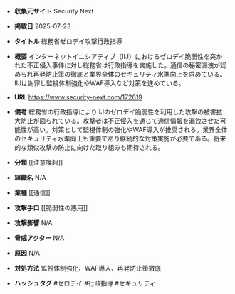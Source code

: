 - **収集元サイト**
Security Next

- **掲載日**
2025-07-23

- **タイトル**
総務省ゼロデイ攻撃行政指導

- **概要**
インターネットイニシアティブ（IIJ）におけるゼロデイ脆弱性を突かれた不正侵入事件に対し総務省は行政指導を実施した。通信の秘密漏洩が認められ再発防止策の徹底と業界全体のセキュリティ水準向上を求めている。IIJは謝罪し監視体制強化やWAF導入など対策を進めている。

- **URL**
https://www.security-next.com/172619

- **備考**
総務省の行政指導によりIIJのゼロデイ脆弱性を利用した攻撃の被害拡大防止が図られている。攻撃者は不正侵入を通じて通信情報を漏洩させた可能性が高い。対策として監視体制の強化やWAF導入が推奨される。業界全体のセキュリティ水準向上も重要であり継続的な対策実施が必要である。将来的な類似攻撃の防止に向けた取り組みも期待される。

- **分類**
[[注意喚起]]

- **組織名**
N/A

- **業種**
[[通信]]

- **攻撃手口**
[[脆弱性の悪用]]

- **攻撃影響**
N/A

- **脅威アクター**
N/A

- **原因**
N/A

- **対処方法**
監視体制強化、WAF導入、再発防止策徹底

- **ハッシュタグ**
#ゼロデイ #行政指導 #セキュリティ
